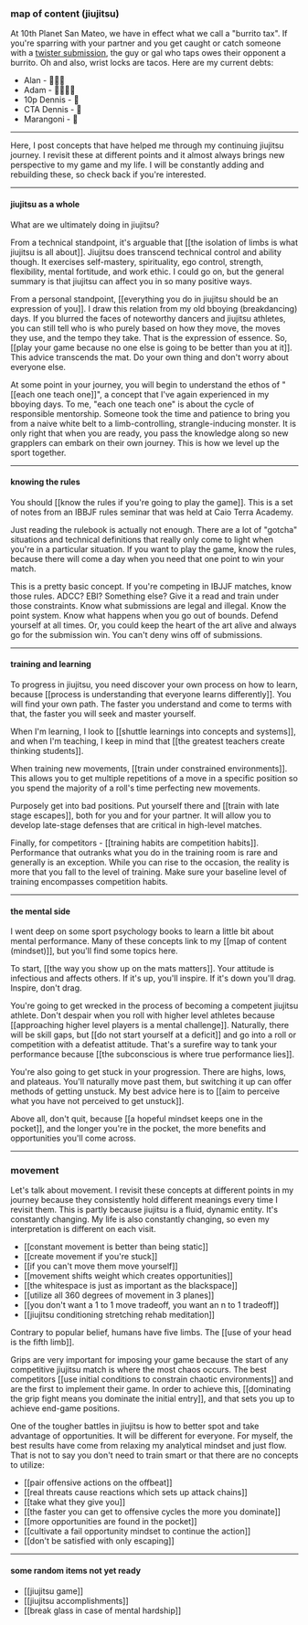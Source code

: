 ### map of content (jiujitsu)

At 10th Planet San Mateo, we have in effect what we call a "burrito tax". If you're sparring with your partner and you get caught or catch someone with a [twister submission](https://www.youtube.com/watch?v=eYZJ3EoSzj8&t=103s), the guy or gal who taps owes their opponent a burrito. Oh and also, wrist locks are tacos. Here are my current debts:

- Alan - 🌯🌯🌮
- Adam - 🌯🌯🌯🌯
- 10p Dennis - 🌯
- CTA Dennis - 🌯
- Marangoni - 🌯

---

Here, I post concepts that have helped me through my continuing jiujitsu journey. I revisit these at different points and it almost always brings new perspective to my game and my life. I will be constantly adding and rebuilding these, so check back if you're interested.

---

#### jiujitsu as a whole

What are we ultimately doing in jiujitsu?

From a technical standpoint, it's arguable that [[the isolation of limbs is what jiujitsu is all about]]. Jiujitsu does transcend technical control and ability though. It exercises self-mastery, spirituality, ego control, strength, flexibility, mental fortitude, and work ethic. I could go on, but the general summary is that jiujitsu can affect you in so many positive ways. 

From a personal standpoint, [[everything you do in jiujitsu should be an expression of you]]. I draw this relation from my old bboying (breakdancing) days. If you blurred the faces of noteworthy dancers and jiujitsu athletes, you can still tell who is who purely based on how they move, the moves they use, and the tempo they take. That is the expression of essence. So, [[play your game because no one else is going to be better than you at it]]. This advice transcends the mat. Do your own thing and don't worry about everyone else.

At some point in your journey, you will begin to understand the ethos of "[[each one teach one]]", a concept that I've again experienced in my bboying days. To me, "each one teach one" is about the cycle of responsible mentorship. Someone took the time and patience to bring you from a naive white belt to a limb-controlling, strangle-inducing monster. It is only right that when you are ready, you pass the knowledge along so new grapplers can embark on their own journey. This is how we level up the sport together.

---

#### knowing the rules

You should [[know the rules if you're going to play the game]]. This is a set of notes from an IBBJF rules seminar that was held at Caio Terra Academy. 

Just reading the rulebook is actually not enough. There are a lot of "gotcha" situations and technical definitions that really only come to light when you're in a particular situation. If you want to play the game, know the rules, because there will come a day when you need that one point to win your match.

This is a pretty basic concept. If you're competing in IBJJF matches, know those rules. ADCC? EBI? Something else? Give it a read and train under those constraints. Know what submissions are legal and illegal. Know the point system. Know what happens when you go out of bounds. Defend yourself at all times. Or, you could keep the heart of the art alive and always go for the submission win. You can't deny wins off of submissions.

---

#### training and learning

To progress in jiujitsu, you need discover your own process on how to learn, because [[process is understanding that everyone learns differently]]. You will find your own path. The faster you understand and come to terms with that, the faster you will seek and master yourself.

When I'm learning, I look to [[shuttle learnings into concepts and systems]], and when I'm teaching, I keep in mind that [[the greatest teachers create thinking students]].

When training new movements, [[train under constrained environments]]. This allows you to get multiple repetitions of a move in a specific position so you spend the majority of a roll's time perfecting new movements. 

Purposely get into bad positions. Put yourself there and [[train with late stage escapes]], both for you and for your partner. It will allow you to develop late-stage defenses that are critical in high-level matches.

Finally, for competitors - [[training habits are competition habits]]. Performance that outranks what you do in the training room is rare and generally is an exception. While you can rise to the occasion, the reality is more that you fall to the level of training. Make sure your baseline level of training encompasses competition habits.

---

#### the mental side

I went deep on some sport psychology books to learn a little bit about mental performance. Many of these concepts link to my [[map of content (mindset)]], but you'll find some topics here.

To start, [[the way you show up on the mats matters]]. Your attitude is infectious and affects others. If it's up, you'll inspire. If it's down you'll drag. Inspire, don't drag.

You're going to get wrecked in the process of becoming a competent jiujitsu athlete. Don't despair when you roll with higher level athletes because [[approaching higher level players is a mental challenge]]. Naturally, there will be skill gaps, but [[do not start yourself at a deficit]] and go into a roll or competition with a defeatist attitude. That's a surefire way to tank your performance because [[the subconscious is where true performance lies]].

You're also going to get stuck in your progression. There are highs, lows, and plateaus. You'll naturally move past them, but switching it up can offer methods of getting unstuck. My best advice here is to [[aim to perceive what you have not perceived to get unstuck]].

Above all, don't quit, because [[a hopeful mindset keeps one in the pocket]], and the longer you're in the pocket, the more benefits and opportunities you'll come across.

---

### movement

Let's talk about movement. I revisit these concepts at different points in my journey because they consistently hold different meanings every time I revisit them. This is partly because jiujitsu is a fluid, dynamic entity. It's constantly changing. My life is also constantly changing, so even my interpretation is different on each visit.

* [[constant movement is better than being static]]
* [[create movement if you're stuck]]
* [[if you can't move them move yourself]]
* [[movement shifts weight which creates opportunities]]
* [[the whitespace is just as important as the blackspace]]
* [[utilize all 360 degrees of movement in 3 planes]]
* [[you don't want a 1 to 1 move tradeoff, you want an n to 1 tradeoff]]
* [[jiujitsu conditioning stretching rehab meditation]]

Contrary to popular belief, humans have five limbs. The [[use of your head is the fifth limb]].

Grips are very important for imposing your game because the start of any competitive jiujitsu match is where the most chaos occurs. The best competitors [[use initial conditions to constrain chaotic environments]] and are the first to implement their game. In order to achieve this, [[dominating the grip fight means you dominate the initial entry]], and that sets you up to achieve end-game positions.

One of the tougher battles in jiujitsu is how to better spot and take advantage of opportunities. It will be different for everyone. For myself, the best results have come from relaxing my analytical mindset and just flow. That is not to say you don't need to train smart or that there are no concepts to utilize:

- [[pair offensive actions on the offbeat]]
- [[real threats cause reactions which sets up attack chains]]
- [[take what they give you]]
- [[the faster you can get to offensive cycles the more you dominate]]
- [[more opportunities are found in the pocket]]
- [[cultivate a fail opportunity mindset to continue the action]]
- [[don't be satisfied with only escaping]]

---

#### some random items not yet ready 

- [[jiujitsu game]]
- [[jiujitsu accomplishments]]
- [[break glass in case of mental hardship]]



